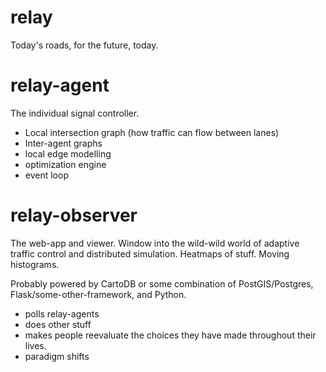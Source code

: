 relay
=

Today's roads, for the future, today.

relay-agent
=

The individual signal controller.
* Local intersection graph (how traffic can flow between lanes)
* Inter-agent graphs
* local edge modelling
* optimization engine
* event loop

relay-observer
=

The web-app and viewer. Window into the wild-wild world of adaptive traffic control and distributed simulation. Heatmaps of stuff. Moving histograms.

Probably powered by CartoDB or some combination of PostGIS/Postgres, Flask/some-other-framework, and Python.

* polls relay-agents
* does other stuff
* makes people reevaluate the choices they have made throughout their lives.
* paradigm shifts
